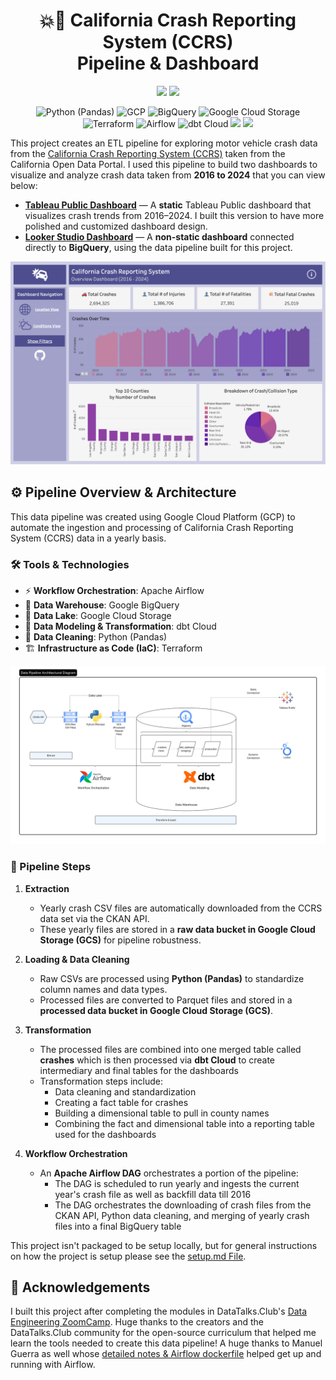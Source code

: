 <h1 align="center">💥🚗 California Crash Reporting System (CCRS) </br> Pipeline & Dashboard </h1>

<p align="center">
   <img src="https://img.shields.io/github/last-commit/nikitajakkam/ccrs-dashboard">
   <img src="https://img.shields.io/github/license/nikitajakkam/ccrs-dashboard">
</p>

<p align="center">
  <img src="https://img.shields.io/badge/Python-FFD43B?style=for-the-badge&logo=python&logoColor=blue" alt="Python (Pandas)">
  <img src="https://img.shields.io/badge/GCP-4285F4?style=for-the-badge&logo=googlecloud&logoColor=white" alt="GCP">
  <img src="https://img.shields.io/badge/BigQuery-4285F4?style=for-the-badge&logo=googlebigquery&logoColor=white" alt="BigQuery">
  <img src="https://img.shields.io/badge/GCS-4285F4?style=for-the-badge&logo=googlestorage&logoColor=white" alt="Google Cloud Storage">
  <img src="https://img.shields.io/badge/Terraform-7B42BC?style=for-the-badge&logo=terraform&logoColor=white" alt="Terraform">
  <img src="https://img.shields.io/badge/Airflow-017CEE?style=for-the-badge&logo=Apache%20Airflow&logoColor=white" alt="Airflow">
  <img src="https://img.shields.io/badge/dbt-FF694B?style=for-the-badge&logo=dbt&logoColor=white" alt="dbt Cloud">
  <img src="https://img.shields.io/badge/-Looker-4285F4?style=for-the-badge&logo=looker&logoColor=white"/>
  <img src="https://img.shields.io/badge/-Tableau-E97627?style=for-the-badge&logo=tableau&logoColor=white"/>
</p>

This project creates an ETL pipeline for exploring motor vehicle crash data from the [California Crash Reporting System (CCRS)](https://data.ca.gov/) taken from the California Open Data Portal. I used this pipeline to build two dashboards to visualize and analyze crash data taken from **2016 to 2024** that you can view below:

- **[Tableau Public Dashboard](https://public.tableau.com/app/profile/nikita.jakkam/viz/CCRSDashboard/OverviewDashboard)** — A **static** Tableau Public dashboard that visualizes crash trends from 2016–2024. I built this version to have more polished and customized dashboard design.
- **[Looker Studio Dashboard](https://lookerstudio.google.com/s/houpEX8slXw)** — A **non-static dashboard** connected directly to **BigQuery**, using the data pipeline built for this project.

<p align="center">
<img src="images/tableau-dashboard.png" alt="Tableau Dashboard Overview Page Screenshot" width="700"/>
</p>

## ⚙️ Pipeline Overview & Architecture
This data pipeline was created using Google Cloud Platform (GCP) to automate the ingestion and processing of California Crash Reporting System (CCRS) data in a yearly basis. 

### 🛠 Tools & Technologies
- ⚡ **Workflow Orchestration**: Apache Airflow  
- 🏢 **Data Warehouse**: Google BigQuery  
- 💾 **Data Lake**: Google Cloud Storage  
- 🔄 **Data Modeling & Transformation**: dbt Cloud  
- 🐍 **Data Cleaning**: Python (Pandas)  
- 🏗️ **Infrastructure as Code (IaC)**: Terraform
     
<p align="center">
<img src="images/pipeline-diagram.svg" alt="Data Pipeline Diagram" width="1000"/>
</p>

### 🔄 Pipeline Steps
1. **Extraction**
   - Yearly crash CSV files are automatically downloaded from the CCRS data set via the CKAN API.
   - These yearly files are stored in a **raw data bucket in Google Cloud Storage (GCS)** for pipeline robustness.

2. **Loading & Data Cleaning**
   - Raw CSVs are processed using **Python (Pandas)** to standardize column names and data types.
   - Processed files are converted to Parquet files and stored in a **processed data bucket in Google Cloud Storage (GCS)**. 

3. **Transformation**
   - The processed files are combined into one merged table called **crashes** which is then processed via **dbt Cloud** to create intermediary and final tables for the dashboards
   - Transformation steps include:
     - Data cleaning and standardization
     - Creating a fact table for crashes  
     - Building a dimensional table to pull in county names
     - Combining the fact and dimensional table into a reporting table used for the dashboards

5. **Workflow Orchestration**
   - An **Apache Airflow DAG** orchestrates a portion of the pipeline:
     - The DAG is scheduled to run yearly and ingests the current year's crash file as well as backfill data till 2016
     - The DAG orchestrates the downloading of crash files from the CKAN API, Python data cleaning, and merging of yearly crash files into a final BigQuery table

This project isn't packaged to be setup locally, but for general instructions on how the project is setup please see the [setup.md File](setup.md).  
  
## 💐 Acknowledgements
I built this project after completing the modules in DataTalks.Club's [Data Engineering ZoomCamp](https://github.com/DataTalksClub/data-engineering-zoomcamp). Huge thanks to the creators and the DataTalks.Club community for the open-source curriculum that helped me learn the tools needed to create this data pipeline! A huge thanks to Manuel Guerra as well whose [detailed notes & Airflow dockerfile](https://github.com/ManuelGuerra1987/data-engineering-zoomcamp-notes) helped get up and running with Airflow. 
